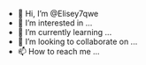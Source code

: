 - 👋 Hi, I’m @Elisey7qwe
- 👀 I’m interested in ...
- 🌱 I’m currently learning ...
- 💞️ I’m looking to collaborate on ...
- 📫 How to reach me ...

<!---
Elisey7qwe/Elisey7qwe is a ✨ special ✨ repository because its `README.md` (this file) appears on your GitHub profile.
You can click the Preview link to take a look at your changes.
--->
